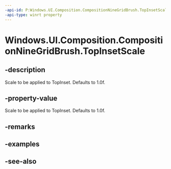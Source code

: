 ```yaml
---
-api-id: P:Windows.UI.Composition.CompositionNineGridBrush.TopInsetScale
-api-type: winrt property
---
```


<!-- Property syntax
public float TopInsetScale { get;  set; }
-->

# Windows.UI.Composition.CompositionNineGridBrush.TopInsetScale

## -description
Scale to be applied to TopInset. Defaults to 1.0f.



## -property-value
Scale to be applied to TopInset. Defaults to 1.0f.

## -remarks

## -examples

## -see-also
